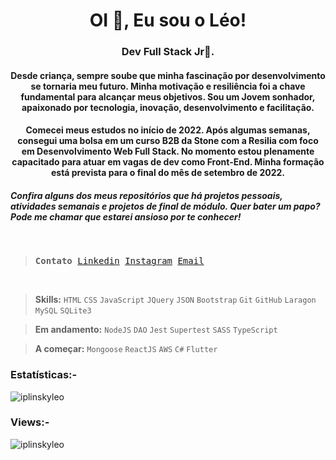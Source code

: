 <h1 align="center">OI 👋, Eu sou o Léo!</h1>
<h3 align="center">Dev Full Stack Jr🌟.</h3>
<h4 align="center"> Desde criança, sempre soube que minha fascinação por desenvolvimento se tornaria meu futuro. Minha motivação e resiliência foi a chave fundamental para alcançar meus objetivos. Sou um Jovem sonhador, apaixonado por tecnologia, inovação, desenvolvimento e facilitação.</h4>
<h4 align="center"> Comecei meus estudos no início de 2022. Após algumas semanas, consegui uma bolsa em um curso B2B da Stone com a Resilia com foco em Desenvolvimento Web Full Stack. No momento estou plenamente capacitado para atuar em vagas de dev como Front-End. Minha formação está prevista para o final do mês de setembro de 2022.</h4>
<h5> Confira alguns dos meus repositórios que há projetos pessoais, atividades semanais e projetos de final de módulo. Quer bater um papo? Pode me chamar que estarei ansioso por te conhecer!</h5>
<br>

<samp>

> **Contato** [Linkedin](https://www.linkedin.com/in/iplinsky/) [Instagram](https://www.instagram.com/leo.ipy/) [Email](leoipy16@gmail.com)
</samp>

<br>

> **Skills:** `HTML` `CSS` `JavaScript` `JQuery` `JSON` `Bootstrap` `Git` `GitHub` `Laragon` `MySQL` `SQLite3`

> **Em andamento:** `NodeJS` `DAO` `Jest` `Supertest` `SASS` `TypeScript` 

> **A começar:** `Mongoose` `ReactJS` `AWS` `C#` `Flutter`

<h3>Estatísticas:-</h3>
<p><img align="center"
    src="https://github-readme-stats.vercel.app/api/top-langs?username=iplinskyleo&show_icons=true&locale=en&bg_color=0d1117&text_color=ffffff&layout=compact"
    alt="iplinskyleo" 
    bg_color=#808080/>
</p>
 
<p align="right"> <h3>Views:-</h3> <img src="https://komarev.com/ghpvc/?username=iplinskyleo&label=Profile%20views&color=0e75b6&style=flat"
    alt="iplinskyleo" /> 
</p>

<!--
**IplinskyLeo/iplinskyleo** is a ✨ _special_ ✨ repository because its `README.md` (this file) appears on your GitHub profile.

Here are some ideas to get you started:

- 🔭 I’m currently working on ...
- 🌱 I’m currently learning ...
- 👯 I’m looking to collaborate on ...
- 🤔 I’m looking for help with ...
- 💬 Ask me about ...
- 📫 How to reach me: ...
- 😄 Pronouns: ...
- ⚡ Fun fact: ...
-->
